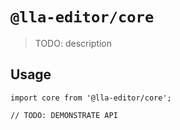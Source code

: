 # `@lla-editor/core`

> TODO: description

## Usage

```
import core from '@lla-editor/core';

// TODO: DEMONSTRATE API
```
